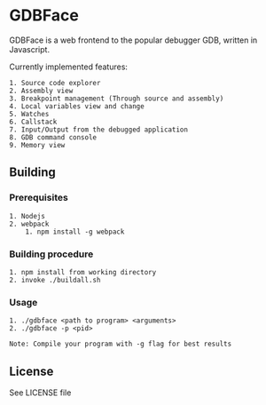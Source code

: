 # GDBFace

GDBFace is a web frontend to the popular debugger GDB, written in Javascript.

Currently implemented features:

	1. Source code explorer
	2. Assembly view
	3. Breakpoint management (Through source and assembly)
	4. Local variables view and change
	5. Watches
	6. Callstack
	7. Input/Output from the debugged application
	8. GDB command console
	9. Memory view

## Building

### Prerequisites

	1. Nodejs
	2. webpack
		1. npm install -g webpack

### Building procedure

	1. npm install from working directory
	2. invoke ./buildall.sh

### Usage

	1. ./gdbface <path to program> <arguments>
	2. ./gdbface -p <pid>

	Note: Compile your program with -g flag for best results
		
## License

See LICENSE file
